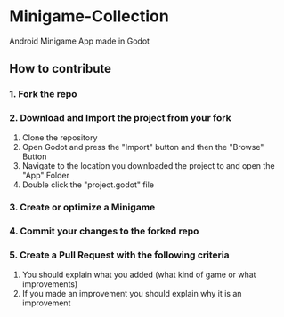 # Minigame-Collection
Android Minigame App made in Godot

## How to contribute
### 1. Fork the repo

### 2. Download and Import the project from your fork
1. Clone the repository
2. Open Godot and press the "Import" button and then the "Browse" Button
3. Navigate to the location you downloaded the project to and open the "App" Folder
4. Double click the "project.godot" file

### 3. Create or optimize a Minigame

### 4. Commit your changes to the forked repo

### 5. Create a Pull Request with the following criteria
1. You should explain what you added (what kind of game or what improvements)
2. If you made an improvement you should explain why it is an improvement
